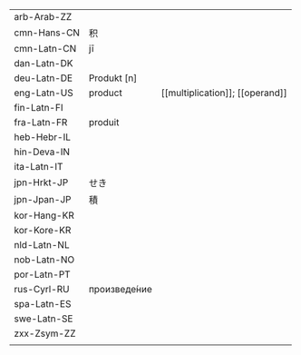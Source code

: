 | | | |
|-|-|-|
| arb-Arab-ZZ |  |  |
| cmn-Hans-CN | 积 |  |
| cmn-Latn-CN | jī |  |
| dan-Latn-DK |  |  |
| deu-Latn-DE | Produkt [n] |  |
| eng-Latn-US | product | [[multiplication]]; [[operand]] |
| fin-Latn-FI |  |  |
| fra-Latn-FR | produit |  |
| heb-Hebr-IL |  |  |
| hin-Deva-IN |  |  |
| ita-Latn-IT |  |  |
| jpn-Hrkt-JP | せき |  |
| jpn-Jpan-JP | 積 |  |
| kor-Hang-KR |  |  |
| kor-Kore-KR |  |  |
| nld-Latn-NL |  |  |
| nob-Latn-NO |  |  |
| por-Latn-PT |  |  |
| rus-Cyrl-RU | произведе́ние |  |
| spa-Latn-ES |  |  |
| swe-Latn-SE |  |  |
| zxx-Zsym-ZZ |  |  |
|  |  |  |
